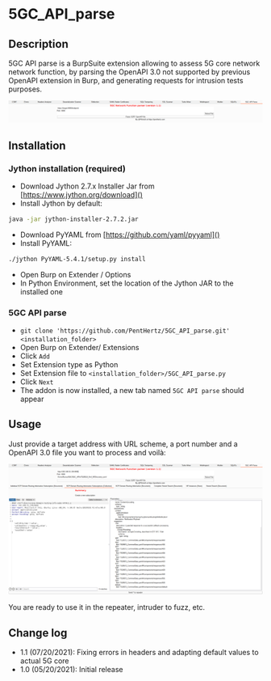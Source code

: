 # 5GC_API_parse

## Description

5GC API parse is a BurpSuite extension allowing to assess 5G core network network function, by parsing the OpenAPI 3.0 not supported by previous OpenAPI extension in Burp, and generating requests for intrusion tests purposes.

![Burp extension's tab](https://raw.githubusercontent.com/PentHertz/5GC_API_parse/main/images/first.png)


## Installation
 
### Jython installation (required) 

- Download Jython 2.7.x Installer Jar from [https://www.jython.org/download]()
- Install Jython by default:

```bash
java -jar jython-installer-2.7.2.jar
```
- Download PyYAML from [https://github.com/yaml/pyyaml]()
- Install PyYAML:

```bash
./jython PyYAML-5.4.1/setup.py install
```
- Open Burp on Extender / Options
- In Python Environment, set the location of the Jython JAR to the installed one

### 5GC API parse

- `git clone 'https://github.com/PentHertz/5GC_API_parse.git' <installation_folder>`
- Open Burp on Extender/ Extensions
- Click `Add`
- Set Extension type as Python
- Set Extension file to `<installation_folder>/5GC_API_parse.py`
- Click `Next`
- The addon is now installed, a new tab named `5GC API parse` should appear


## Usage

Just provide a target address with URL scheme, a port number and a OpenAPI 3.0 file you want to process and voilà:

![Burp extension's tab](https://github.com/PentHertz/5GC_API_parse/blob/main/images/parsedfile.png)

You are ready to use it in the repeater, intruder to fuzz, etc.

## Change log

- 1.1 (07/20/2021): Fixing errors in headers and adapting default values to actual 5G core
- 1.0 (05/20/2021): Initial release
